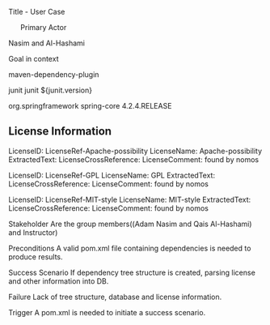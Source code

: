 Title - User Case

<ul>Primary Actor</ul>
    Nasim and Al-Hashami

Goal in context

maven-dependency-plugin

<dependency>
<groupId>junit</groupId>
<artifactId>junit</artifactId>
<version>${junit.version}</version>
</dependency>

<dependency><groupId>org.springframework</groupId>
<artifactId>spring-core</artifactId>
<version>4.2.4.RELEASE</version>
</dependency>

## License Information

LicenseID: LicenseRef-Apache-possibility
LicenseName: Apache-possibility
ExtractedText: <text></text>
LicenseCrossReference: 
LicenseComment: <text>found by nomos</text>

LicenseID: LicenseRef-GPL
LicenseName: GPL
ExtractedText: <text></text>
LicenseCrossReference: 
LicenseComment: <text>found by nomos</text>

LicenseID: LicenseRef-MIT-style
LicenseName: MIT-style
ExtractedText: <text></text>
LicenseCrossReference: 
LicenseComment: <text>found by nomos</text>

Stakeholder
Are the group members((Adam Nasim and Qais Al-Hashami) and Instructor)

Preconditions
A valid pom.xml file containing dependencies is needed to produce results.

Success Scenario
If dependency tree structure is created, parsing license and other information into DB.

Failure
Lack of tree structure, database and license information.

Trigger 
A pom.xml is needed to initiate a success scenario.
